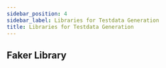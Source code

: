 ```yaml
---
sidebar_position: 4
sidebar_label: Libraries for Testdata Generation
title: Libraries for Testdata Generation
---
```


## Faker Library